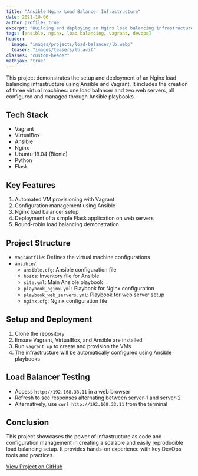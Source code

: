 ```yaml
---
title: "Ansible Nginx Load Balancer Infrastructure"
date: 2021-10-06
author_profile: true
excerpt: "Building and deploying an Nginx load balancing infrastructure using Ansible and Vagrant."
tags: [ansible, nginx, load balancing, vagrant, devops]
header:
  image: "images/projects/load-balancer/lb.webp"
  teaser: "images/teasers/lb.avif"
classes: "custom-header"
mathjax: "true"
---
```



This project demonstrates the setup and deployment of an Nginx load balancing infrastructure using Ansible and Vagrant. It includes the creation of three virtual machines: one load balancer and two web servers, all configured and managed through Ansible playbooks.

## Tech Stack

- Vagrant
- VirtualBox
- Ansible
- Nginx
- Ubuntu 18.04 (Bionic)
- Python
- Flask

## Key Features

1. Automated VM provisioning with Vagrant
2. Configuration management using Ansible
3. Nginx load balancer setup
4. Deployment of a simple Flask application on web servers
5. Round-robin load balancing demonstration

## Project Structure

- `Vagrantfile`: Defines the virtual machine configurations
- `ansible/`:
  - `ansible.cfg`: Ansible configuration file
  - `hosts`: Inventory file for Ansible
  - `site.yml`: Main Ansible playbook
  - `playbook_nginx.yml`: Playbook for Nginx configuration
  - `playbook_web_servers.yml`: Playbook for web server setup
  - `nginx.cfg`: Nginx configuration file

## Setup and Deployment

1. Clone the repository
2. Ensure Vagrant, VirtualBox, and Ansible are installed
3. Run `vagrant up` to create and provision the VMs
4. The infrastructure will be automatically configured using Ansible playbooks

## Load Balancer Testing

- Access `http://192.168.33.11` in a web browser
- Refresh to see responses alternating between server-1 and server-2
- Alternatively, use `curl http://192.168.33.11` from the terminal

## Conclusion

This project showcases the power of infrastructure as code and configuration management in creating a scalable and easily reproducible load balancing setup. It provides hands-on experience with key DevOps tools and practices.

[View Project on GitHub](https://github.com/CtripleU/Ansible-Nginx-Load-Balancer-Infrastructure.git)
